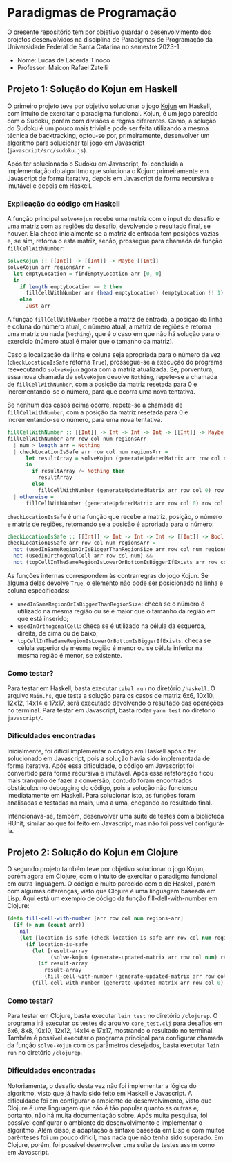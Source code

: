 # Paradigmas de Programação

O presente repositório tem por objetivo guardar o desenvolvimento dos projetos
desenvolvidos na disciplina de Paradigmas de Programação da Universidade Federal
de Santa Catarina no semestre 2023-1.

- Nome: Lucas de Lacerda Tinoco
- Professor: Maicon Rafael Zatelli

## Projeto 1: Solução do Kojun em Haskell

O primeiro projeto teve por objetivo solucionar o jogo
[Kojun](https://www.janko.at/Raetsel/Kojun/index.htm) em Haskell, com intuito de
exercitar o paradigma funcional. Kojun, é um jogo parecido com o Sudoku, porém
com divisões e regras diferentes. Como, a solução do Sudoku é um pouco mais
trivial e pode ser feita utilizando a mesma técnica de backtracking, optou-se
por, primeiramente, desenvolver um algoritmo para solucionar tal jogo em
Javascript (`javascript/src/sudoku.js`).

Após ter solucionado o Sudoku em Javascript, foi concluída a implementação do
algoritmo que soluciona o Kojun: primeiramente em Javascript de forma iterativa,
depois em Javascript de forma recursiva e imutável e depois em Haskell.

### Explicação do código em Haskell

A função principal `solveKojun` recebe uma matriz com o input do desafio e uma
matriz com as regiões do desafio, devolvendo o resultado final, se houver. Ela
checa inicialmente se a matriz de entrada tem posições vazias e, se sim, retorna
o esta matriz, senão, prossegue para chamada da função `fillCellWithNumber`:

```haskell
solveKojun :: [[Int]] -> [[Int]] -> Maybe [[Int]]
solveKojun arr regionsArr =
  let emptyLocation = findEmptyLocation arr [0, 0]
  in
    if length emptyLocation == 2 then
      fillCellWithNumber arr (head emptyLocation) (emptyLocation !! 1) 1 regionsArr
    else
      Just arr
```

A função `fillCellWithNumber` recebe a matrz de entrada, a posição da linha e
coluna do número atual, o número atual, a matriz de regiões e retorna uma matriz
ou nada (`Nothing`), que é o caso em que não há solução para o exercício (número
atual é maior que o tamanho da matriz).

Caso a localização da linha e coluna seja apropriada para o número da vez
(`checkLocationIsSafe` retorna `True`), prossegue-se a execução do programa
reexecutando `solveKojun` agora com a matriz atualizada. Se, porventura, essa
nova chamada de `solveKojun` devolve `Nothing`, repete-se a chamada de
`fillCellWithNumber`, com a posição da matriz resetada para 0 e incrementando-se
o número, para que ocorra uma nova tentativa.

Se nenhum dos casos acima ocorre, repete-se a chamada de `fillCellWithNumber`,
com a posição da matriz resetada para 0 e incrementando-se o número, para uma
nova tentativa.

```haskell
fillCellWithNumber :: [[Int]] -> Int -> Int -> Int -> [[Int]] -> Maybe [[Int]]
fillCellWithNumber arr row col num regionsArr
  | num > length arr = Nothing
  | checkLocationIsSafe arr row col num regionsArr =
      let resultArray = solveKojun (generateUpdatedMatrix arr row col num) regionsArr
      in
        if resultArray /= Nothing then
          resultArray
        else
          fillCellWithNumber (generateUpdatedMatrix arr row col 0) row col (num + 1) regionsArr
  | otherwise =
      fillCellWithNumber (generateUpdatedMatrix arr row col 0) row col (num + 1) regionsArr
```

`checkLocationIsSafe` é uma função que recebe a matriz, posição, o número e
matriz de regiões, retornando se a posição é aproriada para o número:

```haskell
checkLocationIsSafe :: [[Int]] -> Int -> Int -> Int -> [[Int]] -> Bool
checkLocationIsSafe arr row col num regionsArr =
  not (usedInSameRegionOrIsBiggerThanRegionSize arr row col num regionsArr) &&
  not (usedInOrthogonalCell arr row col num) &&
  not (topCellInTheSameRegionIsLowerOrBottomIsBiggerIfExists arr row col num regionsArr)
```

As funções internas correspondem às contrarregras do jogo Kojun. Se alguma delas
devolve `True`, o elemento não pode ser posicionado na linha e coluna
especificadas:

- `usedInSameRegionOrIsBiggerThanRegionSize`: checa se o número é utilizado na
  mesma região ou se é maior que o tamanho da região em que está inserido;
- `usedInOrthogonalCell`: checa se é utilizado na célula da esquerda, direita,
  de cima ou de baixo;
- `topCellInTheSameRegionIsLowerOrBottomIsBiggerIfExists`: checa se célula
  superior de mesma região é menor ou se célula inferior na mesma região é
  menor, se existente.

### Como testar?

Para testar em Haskell, basta executar `cabal run` no diretório `/haskell`. O
arquivo `Main.hs`, que testa a solução para os casos de matriz 6x6, 10x10,
12x12, 14x14 e 17x17, será executado devolvendo o resultado das operações no
terminal. Para testar em Javascript, basta rodar `yarn test` no diretório
`javascript/`.

### Dificuldades encontradas

Inicialmente, foi difícil implementar o código em Haskell após o ter solucionado
em Javascript, pois a solução havia sido implementada de forma iterativa. Após
essa dificuldade, o código em Javascript foi convertido para forma recursiva e
imutável. Após essa refatoração ficou mais tranquilo de fazer a conversão,
contudo foram encontrados obstáculos no debugging do código, pois a solução não
funcionou imediatamente em Haskell. Para solucionar isto, as funções foram
analisadas e testadas na main, uma a uma, chegando ao resultado final.

Intencionava-se, também, desenvolver uma suíte de testes com a biblioteca HUnit,
similar ao que foi feito em Javascript, mas não foi possível configurá-la.

## Projeto 2: Solução do Kojun em Clojure

O segundo projeto também teve por objetivo solucionar o jogo Kojun, porém agora
em Clojure, com o intuito de exercitar o paradigma funcional em outra linguagem.
O código é muito parecido com o de Haskell, porém com algumas diferenças, visto
que Clojure é uma linguagem baseada em Lisp. Aqui está um exemplo de código da
função fill-dell-with-number em Clojure:

```clojure
(defn fill-cell-with-number [arr row col num regions-arr]
  (if (> num (count arr))
    nil
    (let [location-is-safe (check-location-is-safe arr row col num regions-arr)]
      (if location-is-safe
        (let [result-array
              (solve-kojun (generate-updated-matrix arr row col num) regions-arr)]
          (if result-array
            result-array
            (fill-cell-with-number (generate-updated-matrix arr row col 0) row col (inc num) regions-arr)))
        (fill-cell-with-number (generate-updated-matrix arr row col 0) row col (inc num) regions-arr)))))
```

### Como testar?

Para testar em Clojure, basta executar `lein test` no diretório `/clojurep`. O
programa irá executar os testes do arquivo `core_test.clj` para desafios em 6x6,
8x8, 10x10, 12x12, 14x14 e 17x17, mostrando o resultado no terminal. Também é
possível executar o programa principal para configurar chamada da função
`solve-kojun` com os parâmetros desejados, basta executar `lein run` no
diretório `/clojurep`.

### Dificuldades encontradas

Notoriamente, o desafio desta vez não foi implementar a lógica do algoritmo,
visto que já havia sido feito em Haskell e Javascript. A dificuldade foi em
configurar o ambiente de desenvolvimento, visto que Clojure é uma linguagem que
não é tão popular quanto as outras e, portanto, não há muita documentação sobre.
Após muita pesquisa, foi possível configurar o ambiente de desenvolvimento e
implementar o algoritmo. Além disso, a adaptação a sintaxe baseada em Lisp e com
muitos parênteses foi um pouco difícil, mas nada que não tenha sido superado. Em
Clojure, porém, foi possível desenvolver uma suíte de testes assim como em
Javascript.
